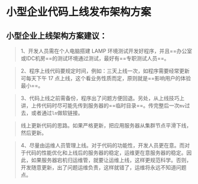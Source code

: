 小型企业代码上线发布架构方案
============================

小型企业上线架构方案建议：
-------------------------
>1、开发人员需在个人电脑搭建 LAMP 环境测试开发好程序，并且==办公室或IDC机房==的测试环境通过测试，最好有==专职测试人员==。

>2、程序上线代码要规定时间，例如：三天上线一次，如程序需要经常更新可每天下午 17 点上线，这个看业务性质而定，原则就是==影响用户的体验最小==。

>3、代码上线之前需备份，程序出了问题方便回退。另处，从上线技巧上讲，上传代码时尽可能先传到服务器的==临时目录==。传完整后一次```mv```过去，或者通过```ln```做软链接。

>线上更新代码的思路。如果严格更新，把应用服务器从集群节点平滑下线，然后更新。

>4、尽量由运维人员管理上线。对于代码的功能性，开发人员更在意。而对于代码的性能优化和上线后的服务器的稳定，运维更在意服务器的稳定。因此，如果服务器宕机归运维管，就要让运维上线，这样更规范科学。否则，开发随意更新，出了问题运维负责，这样就错了，运维将永远不知道问题点。

